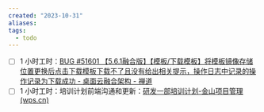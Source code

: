 ```yaml
---
created: "2023-10-31"
aliases: 
tags:
  - todo
---
```

- [ ] 1 小时工时：[BUG #51601 【5.6.1融合版】【模板/下载模板】将模板镜像存储位置更换后点击下载模板下载不了且没有给出相关提示，操作日志中记录的操作记录为下载成功 - 桌面云融合架构 - 禅道](http://172.16.203.12/zentao/bug-view-51601.html)
- [ ] 1 小时工时：培训计划前端沟通和更新：[研发一部培训计划-金山项目管理 (wps.cn)](https://pm.wps.cn/?source=st&position=sidebar&vcl_cli=st&group_id=1769798260#/project/1678873192898797)